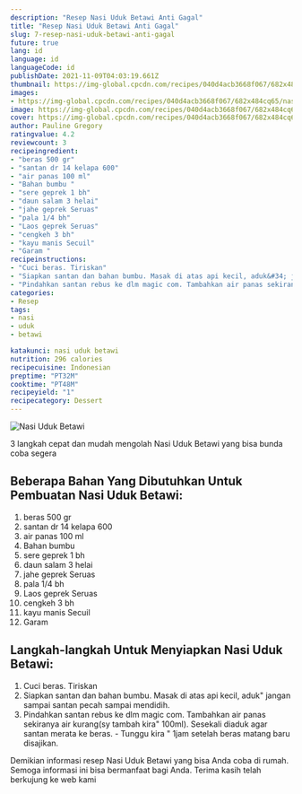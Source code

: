```yaml
---
description: "Resep Nasi Uduk Betawi Anti Gagal"
title: "Resep Nasi Uduk Betawi Anti Gagal"
slug: 7-resep-nasi-uduk-betawi-anti-gagal
future: true
lang: id
language: id
languageCode: id
publishDate: 2021-11-09T04:03:19.661Z 
thumbnail: https://img-global.cpcdn.com/recipes/040d4acb3668f067/682x484cq65/nasi-uduk-betawi-foto-resep-utama.png
images:
- https://img-global.cpcdn.com/recipes/040d4acb3668f067/682x484cq65/nasi-uduk-betawi-foto-resep-utama.png
image: https://img-global.cpcdn.com/recipes/040d4acb3668f067/682x484cq65/nasi-uduk-betawi-foto-resep-utama.png
cover: https://img-global.cpcdn.com/recipes/040d4acb3668f067/682x484cq65/nasi-uduk-betawi-foto-resep-utama.png
author: Pauline Gregory
ratingvalue: 4.2
reviewcount: 3
recipeingredient:
- "beras 500 gr"
- "santan dr 14 kelapa 600"
- "air panas 100 ml"
- "Bahan bumbu "
- "sere geprek 1 bh"
- "daun salam 3 helai"
- "jahe geprek Seruas"
- "pala 1/4 bh"
- "Laos geprek Seruas"
- "cengkeh 3 bh"
- "kayu manis Secuil"
- "Garam "
recipeinstructions:
- "Cuci beras. Tiriskan"
- "Siapkan santan dan bahan bumbu. Masak di atas api kecil, aduk&#34; jangan sampai santan pecah sampai mendidih."
- "Pindahkan santan rebus ke dlm magic com. Tambahkan air panas sekiranya air kurang(sy tambah kira&#34; 100ml). Sesekali diaduk agar santan merata ke beras.  Tunggu kira &#34; 1jam setelah beras matang baru disajikan."
categories:
- Resep
tags:
- nasi
- uduk
- betawi

katakunci: nasi uduk betawi 
nutrition: 296 calories
recipecuisine: Indonesian
preptime: "PT32M"
cooktime: "PT48M"
recipeyield: "1"
recipecategory: Dessert
---
```



![Nasi Uduk Betawi](https://img-global.cpcdn.com/recipes/040d4acb3668f067/682x484cq65/nasi-uduk-betawi-foto-resep-utama.png)

3 langkah cepat dan mudah mengolah  Nasi Uduk Betawi yang bisa bunda coba segera

<!--inarticleads1-->

## Beberapa Bahan Yang Dibutuhkan Untuk Pembuatan Nasi Uduk Betawi:

1. beras 500 gr
1. santan dr 14 kelapa 600
1. air panas 100 ml
1. Bahan bumbu 
1. sere geprek 1 bh
1. daun salam 3 helai
1. jahe geprek Seruas
1. pala 1/4 bh
1. Laos geprek Seruas
1. cengkeh 3 bh
1. kayu manis Secuil
1. Garam 



<!--inarticleads2-->

## Langkah-langkah Untuk Menyiapkan Nasi Uduk Betawi:

1. Cuci beras. Tiriskan
1. Siapkan santan dan bahan bumbu. Masak di atas api kecil, aduk&#34; jangan sampai santan pecah sampai mendidih.
1. Pindahkan santan rebus ke dlm magic com. Tambahkan air panas sekiranya air kurang(sy tambah kira&#34; 100ml). Sesekali diaduk agar santan merata ke beras.  - Tunggu kira &#34; 1jam setelah beras matang baru disajikan.




Demikian informasi  resep Nasi Uduk Betawi   yang bisa Anda coba di rumah. Semoga informasi ini bisa bermanfaat bagi Anda. Terima kasih telah berkujung ke web kami
